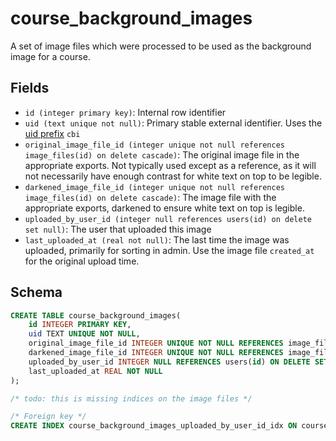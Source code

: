 # course_background_images

A set of image files which were processed to be used as the background image
for a course.

## Fields

- `id (integer primary key)`: Internal row identifier
- `uid (text unique not null)`: Primary stable external identifier. Uses the
  [uid prefix](../uid_prefixes.md) `cbi`
- `original_image_file_id (integer unique not null references image_files(id) on delete cascade)`:
  The original image file in the appropriate exports. Not typically used except as a reference,
  as it will not necessarily have enough contrast for white text on top to be legible.
- `darkened_image_file_id (integer unique not null references image_files(id) on delete cascade)`:
  The image file with the appropriate exports, darkened to ensure white text on top is legible.
- `uploaded_by_user_id (integer null references users(id) on delete set null)`:
  The user that uploaded this image
- `last_uploaded_at (real not null)`: The last time the image was uploaded, primarily
  for sorting in admin. Use the image file `created_at` for the original upload time.

## Schema

```sql
CREATE TABLE course_background_images(
    id INTEGER PRIMARY KEY,
    uid TEXT UNIQUE NOT NULL,
    original_image_file_id INTEGER UNIQUE NOT NULL REFERENCES image_files(id) ON DELETE CASCADE ON UPDATE RESTRICT,
    darkened_image_file_id INTEGER UNIQUE NOT NULL REFERENCES image_files(id) ON DELETE CASCADE ON UPDATE RESTRICT,
    uploaded_by_user_id INTEGER NULL REFERENCES users(id) ON DELETE SET NULL ON UPDATE RESTRICT,
    last_uploaded_at REAL NOT NULL
);

/* todo: this is missing indices on the image files */

/* Foreign key */
CREATE INDEX course_background_images_uploaded_by_user_id_idx ON course_background_images(uploaded_by_user_id);
```

